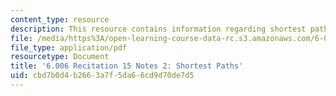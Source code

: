```yaml
---
content_type: resource
description: This resource contains information regarding shortest paths.
file: /media/https%3A/open-learning-course-data-rc.s3.amazonaws.com/6-006-introduction-to-algorithms-fall-2011/cbd7b0d4b2663a7f5da66cd9d70de7d5_MIT6_006F11_rec15_alt.pdf
file_type: application/pdf
resourcetype: Document
title: '6.006 Recitation 15 Notes 2: Shortest Paths'
uid: cbd7b0d4-b266-3a7f-5da6-6cd9d70de7d5
---
```

